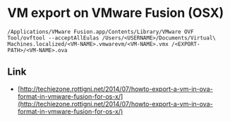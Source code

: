 # VM export on VMware Fusion (OSX)



```
/Applications/VMware Fusion.app/Contents/Library/VMware OVF Tool/ovftool --acceptAllEulas /Users/<USERNAME>/Documents/Virtual\ Machines.localized/<VM-NAME>.vmwarevm/<VM-NAME>.vmx /<EXPORT-PATH>/<VM-NAME>.ova
```
<!--more-->
## Link

* [http://techiezone.rottigni.net/2014/07/howto-export-a-vm-in-ova-format-in-vmware-fusion-for-os-x/](http://techiezone.rottigni.net/2014/07/howto-export-a-vm-in-ova-format-in-vmware-fusion-for-os-x/)



